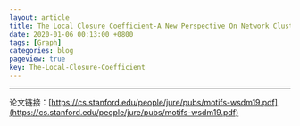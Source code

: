 ```yaml
---
layout: article
title: The Local Closure Coefficient-A New Perspective On Network Clustering
date: 2020-01-06 00:13:00 +0800
tags: [Graph]
categories: blog
pageview: true
key: The-Local-Closure-Coefficient
---
```




------



论文链接：[https://cs.stanford.edu/people/jure/pubs/motifs-wsdm19.pdf](https://cs.stanford.edu/people/jure/pubs/motifs-wsdm19.pdf)

